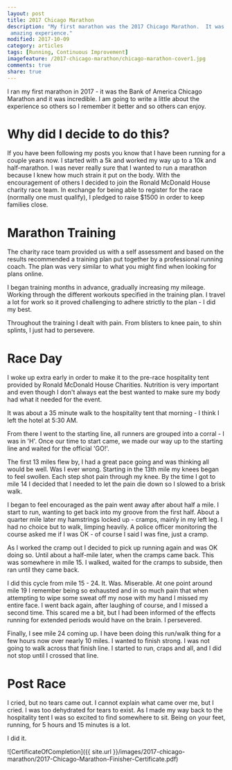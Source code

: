 ```yaml
---
layout: post
title: 2017 Chicago Marathon
description: "My first marathon was the 2017 Chicago Marathon.  It was an
 amazing experience."
modified: 2017-10-09
category: articles
tags: [Running, Continuous Improvement]
imagefeature: /2017-chicago-marathon/chicago-marathon-cover1.jpg
comments: true
share: true
---
```


I ran my first marathon in 2017 - it was the Bank of America Chicago Marathon and
it was incredible.  I am going to write a little about the experience so others
so I remember it better and so others can enjoy.

# Why did I decide to do this?

If you have been following my posts you know that I have been running for a
couple years now.  I started with a 5k and worked my way up to a 10k and
half-marathon.  I was never really sure that I wanted to run a marathon
because I knew how much strain it put on the body.  With the encouragement of
others I decided to join the Ronald McDonald House charity race team.  In
exchange for being able to register for the race (normally one must qualify),
I pledged to raise $1500 in order to keep families close.

# Marathon Training

The charity race team provided us with a self assessment and based on the
results recommended a training plan put together by a professional running
coach.  The plan was very similar to what you might find when looking for
plans online.

I began training months in advance, gradually increasing my mileage.  Working
through the different workouts specified in the training plan.  I travel a lot
for work so it proved challenging to adhere strictly to the plan - I did my
best.  

Throughout the training I dealt with pain.  From blisters to knee pain, to
shin splints, I just had to persevere.

# Race Day

I woke up extra early in order to make it to the pre-race hospitality tent
provided by Ronald McDonald House Charities.  Nutrition is very important
and even though I don't always eat the best wanted to make sure my body had
what it needed for the event.

It was about a 35 minute walk to the hospitality tent that morning - I think
I left the hotel at 5:30 AM.

From there I went to the starting line, all runners are grouped into a
corral - I was in 'H'.  Once our time to start came, we made our way up
to the starting line and waited for the official 'GO!'.

The first 13 miles flew by, I had a great pace going and was thinking all
would be well.  Was I ever wrong.  Starting in the 13th mile my knees began
to feel swollen.  Each step shot pain through my knee.  By the time I got to
mile 14 I decided that I needed to let the pain die down so I slowed to a
brisk walk.  

I began to feel encouraged as the pain went away after about half a mile.  I
start to run, wanting to get back into my groove from the first half.  About a
quarter mile later my hamstrings locked up - cramps, mainly in my left leg.  I
had no choice but to walk, limping heavily.  A police officer monitoring the
course asked me if I was OK - of course I said I was fine, just a cramp.

As I worked the cramp out I decided to pick up running again and was OK doing
so.  Until about a half-mile later, when the cramps came back.  This was
somewhere in mile 15.  I walked, waited for the cramps to subside, then ran
until they came back.  

I did this cycle from mile 15 - 24.  It.  Was.  Miserable.  At one point
around mile 19 I remember being so exhausted and in so much pain that when
attempting to wipe some sweat off my nose with my hand I missed my entire
face.  I went back again, after laughing of course, and I missed a second
time.  This scared me a bit, but I had been informed of the effects running
for extended periods would have on the brain.  I persevered.

Finally, I see mile 24 coming up.  I have been doing this run/walk thing for
a few hours now over nearly 10 miles.  I wanted to finish strong.  I was not
going to walk across that finish line.  I started to run, craps and all, and
I did not stop until I crossed that line.

# Post Race

I cried, but no tears came out.  I cannot explain what came over me, but I
cried.  I was too dehydrated for tears to exist.  As I made my way back to
the hospitality tent I was so excited to find somewhere to sit.  Being on your
feet, running, for 5 hours and 15 minutes is a lot.

I did it.

![CertificateOfCompletion]({{ site.url }}/images/2017-chicago-marathon/2017-Chicago-Marathon-Finisher-Certificate.pdf)

